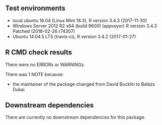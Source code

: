## Test environments
* local ubuntu 16.04 (Linux Mint 18.3), R version 3.4.3 (2017-11-30)
* Windows Server 2012 R2 x64 (build 9600) (appveyor) R version 3.4.3 Patched (2018-02-26 r74307)
* Ubuntu 14.04.5 LTS (travis-ci), R version 3.4.2 (2017-01-27)

## R CMD check results
There were no ERRORs or WARNINGs.

There was 1 NOTE because:

* the maintainer of the package changed from David Bucklin to Balázs Dukai

## Downstream dependencies
There are currently no downstream dependencies for this package.
